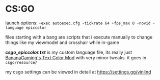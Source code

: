 # CS:GO
launch options: `+exec autoexec.cfg -tickrate 64 +fps_max 0 -novid -language epiccolor`

files starting with a bang are scripts that i execute manually to change things like my viewmodel and crosshair while in-game

_**csgo_epiccolor.txt**_ is my custom language file, its really just [BananaGaming's Text Color Mod](https://maximhere.me/wp-content/uploads/2021/02/Text_Color_Mod_4.2b_by_BananaGaming.zip)  with very minor tweaks. it goes in `csgo/resource/`

my csgo settings can be viewed in detail at https://settings.gg/vinlind
